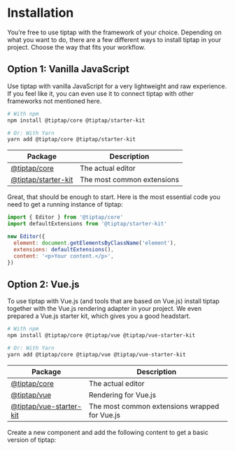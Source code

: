 # Installation
You’re free to use tiptap with the framework of your choice. Depending on what you want to do, there are a few different ways to install tiptap in your project. Choose the way that fits your workflow.

## Option 1: Vanilla JavaScript
Use tiptap with vanilla JavaScript for a very lightweight and raw experience. If you feel like it, you can even use it to connect tiptap with other frameworks not mentioned here.

```bash
# With npm
npm install @tiptap/core @tiptap/starter-kit

# Or: With Yarn
yarn add @tiptap/core @tiptap/starter-kit
```

| Package                                                                      | Description                |
| ---------------------------------------------------------------------------- | -------------------------- |
| [@tiptap/core](https://www.npmjs.com/package/@tiptap/core)                   | The actual editor          |
| [@tiptap/starter-kit](https://www.npmjs.com/package/@tiptap/vue-starter-kit) | The most common extensions |

Great, that should be enough to start. Here is the most essential code you need to get a running instance of tiptap:

```js
import { Editor } from '@tiptap/core'
import defaultExtensions from '@tiptap/starter-kit'

new Editor({
  element: document.getElementsByClassName('element'),
  extensions: defaultExtensions(),
  content: '<p>Your content.</p>',
})
```

## Option 2: Vue.js
To use tiptap with Vue.js (and tools that are based on Vue.js) install tiptap together with the Vue.js rendering adapter in your project. We even prepared a Vue.js starter kit, which gives you a good headstart.

```bash
# With npm
npm install @tiptap/core @tiptap/vue @tiptap/vue-starter-kit

# Or: With Yarn
yarn add @tiptap/core @tiptap/vue @tiptap/vue-starter-kit
```

| Package                                                                          | Description                                   |
| -------------------------------------------------------------------------------- | --------------------------------------------- |
| [@tiptap/core](https://www.npmjs.com/package/@tiptap/core)                       | The actual editor                             |
| [@tiptap/vue](https://www.npmjs.com/package/@tiptap/vue)                         | Rendering for Vue.js                          |
| [@tiptap/vue-starter-kit](https://www.npmjs.com/package/@tiptap/vue-starter-kit) | The most common extensions wrapped for Vue.js |

Create a new component and add the following content to get a basic version of tiptap:

<demo name="General/Installation" />

<!-- ## Option 3: CodeSandbox

CodeSandbox is an online coding environment. It’s great to fiddle around without setting up a local project and to share your code with others.

It’s also amazing for bug reports. Found it a bug? Try to recreate it there and share it with us before you [file an issue on GitHub](https://github.com/ueberdosis/tiptap-next/issues/new). That helps to fix bugs faster.

* [Vue.js/tiptap on CodeSandbox](https://codesandbox.io/s/vue-issue-template-h0g28) -->
